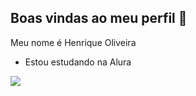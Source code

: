 ## Boas vindas ao meu perfil 🤠

Meu nome é Henrique Oliveira

- Estou estudando na Alura

![](https://media4.giphy.com/media/v1.Y2lkPTc5MGI3NjExbmtod2xwMzZlZ256cTBpMHZiNG5wZXl4czlpbWx4MzM1dzM1aW1nMiZlcD12MV9pbnRlcm5hbF9naWZfYnlfaWQmY3Q9Zw/THlB4bsoSA0Cc/200.webp)
